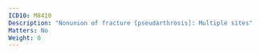 ```yaml
---
ICD10: M8410
Description: "Nonunion of fracture [pseudarthrosis]: Multiple sites"
Matters: No
Weight: 0
---
```

